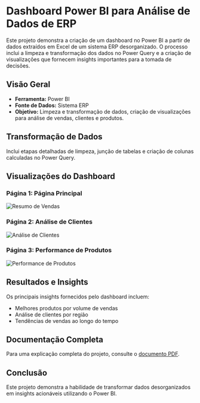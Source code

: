 # Dashboard Power BI para Análise de Dados de ERP

Este projeto demonstra a criação de um dashboard no Power BI a partir de dados extraídos em Excel de um sistema ERP desorganizado. O processo inclui a limpeza e transformação dos dados no Power Query e a criação de visualizações que fornecem insights importantes para a tomada de decisões.

## Visão Geral

- **Ferramenta:** Power BI 
- **Fonte de Dados:** Sistema ERP
- **Objetivo:** Limpeza e transformação de dados, criação de visualizações para análise de vendas, clientes e produtos.

## Transformação de Dados

Inclui etapas detalhadas de limpeza, junção de tabelas e criação de colunas calculadas no Power Query.

## Visualizações do Dashboard

### Página 1: Página Principal
![Resumo de Vendas](images/resumo_vendas.png)

### Página 2: Análise de Clientes
![Análise de Clientes](images/analise_clientes.png)

### Página 3: Performance de Produtos
![Performance de Produtos](images/performance_produtos.png)

## Resultados e Insights

Os principais insights fornecidos pelo dashboard incluem:

- Melhores produtos por volume de vendas
- Análise de clientes por região
- Tendências de vendas ao longo do tempo

## Documentação Completa

Para uma explicação completa do projeto, consulte o [documento PDF](link-para-o-pdf).

## Conclusão

Este projeto demonstra a habilidade de transformar dados desorganizados em insights acionáveis utilizando o Power BI.

